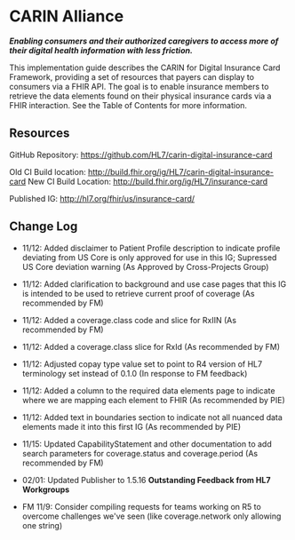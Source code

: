 # CARIN Alliance
**_Enabling consumers and their authorized caregivers to access more of their digital health information with less friction._**

This implementation guide describes the CARIN for Digital Insurance Card Framework, providing a set of resources that payers can display to consumers via a FHIR API. The goal is to enable insurance members to retrieve the data elements found on their physical insurance cards via a FHIR interaction. See the Table of Contents for more information.

## Resources

GitHub Repository: https://github.com/HL7/carin-digital-insurance-card

Old CI Build location: http://build.fhir.org/ig/HL7/carin-digital-insurance-card
New CI Build Location: http://build.fhir.org/ig/HL7/insurance-card

Published IG: http://hl7.org/fhir/us/insurance-card/

## Change Log

* 11/12: Added disclaimer to Patient Profile description to indicate profile deviating from US Core is only approved for use in this IG; Supressed US Core deviation warning (As Approved by Cross-Projects Group)
* 11/12: Added clarification to background and use case pages that this IG is intended to be used to retrieve current proof of coverage (As recommended by FM)
* 11/12: Added a coverage.class code and slice for RxIIN (As recommended by FM)
* 11/12: Added a coverage.class slice for RxId (As recommended by FM)
* 11/12: Adjusted copay type value set to point to R4 version of HL7 terminology set instead of 0.1.0 (In response to FM feedback)
* 11/12: Added a column to the required data elements page to indicate where we are mapping each element to FHIR (As recommended by PIE)
* 11/12: Added text in boundaries section to indicate not all nuanced data elements made it into this first IG (As recommended by PIE)
* 11/15: Updated CapabilityStatement and other documentation to add search parameters for coverage.status and coverage.period (As recommended by FM)

* 02/01: Updated Publisher to 1.5.16
**Outstanding Feedback from HL7 Workgroups**

* FM 11/9: Consider compiling requests for teams working on R5 to overcome challenges we've seen (like coverage.network only allowing one string)

